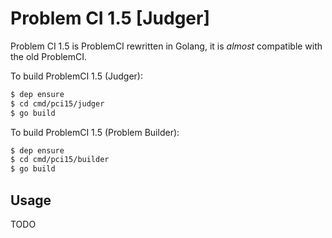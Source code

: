 # Problem CI 1.5 [Judger]

Problem CI 1.5 is ProblemCI rewritten in Golang, it is *almost* compatible with the old ProblemCI.

To build ProblemCI 1.5 (Judger):

```bash
$ dep ensure
$ cd cmd/pci15/judger
$ go build
```

To build ProblemCI 1.5 (Problem Builder):

```bash
$ dep ensure
$ cd cmd/pci15/builder
$ go build
```

## Usage

TODO